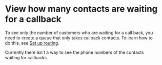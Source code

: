 # View how many contacts are waiting for a callback<a name="view-contacts-in-callback-queue"></a>

To see only the number of customers who are waiting for a call back, you need to create a queue that only takes callback contacts\. To learn how to do this, see [Set up routing](connect-queues.md)\.

Currently there isn't a way to see the phone numbers of the contacts waiting for callbacks\.